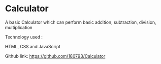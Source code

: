 # Calculator
A basic Calculator which can perform basic addition, subtraction, division, multiplication


Technology used :

HTML, CSS and JavaScript


Github link: https://github.com/180793/Calculator
